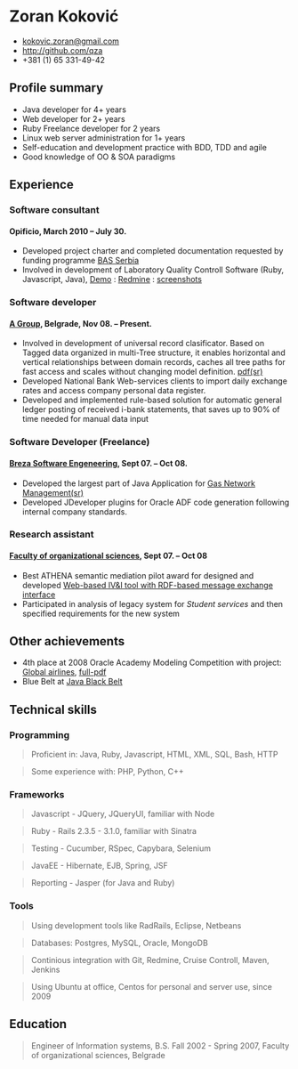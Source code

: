 # Zoran Koković

 * <kokovic.zoran@gmail.com>
 * <http://github.com/qza>
 * +381 (1) 65 331-49-42


## Profile summary

 * Java developer for 4+ years
 * Web developer for 2+ years 
 * Ruby Freelance developer for 2 years
 * Linux web server administration for 1+ years
 * Self-education and development practice with BDD, TDD and agile
 * Good knowledge of OO & SOA paradigms

## Experience

### Software consultant

#### Opificio, March 2010 – July 30.

 * Developed project charter and completed documentation requested by funding programme [BAS Serbia][bas]
 * Involved in development of Laboratory Quality Controll Software (Ruby, Javascript, Java), [Demo][labis] : [Redmine][redmine] : [screenshots][scr]

### Software developer

#### [A Group][agr], Belgrade, Nov 08. – Present.

 * Involved in development of universal record clasificator. Based on Tagged data 
organized in multi-Tree structure, it enables horizontal and vertical 
relationships between domain records, caches all tree paths for fast 
access and scales without changing model definition. [pdf(sr)][aklas]
 * Developed National Bank Web-services clients to import daily exchange rates and access company personal data register.
 * Developed and implemented rule-based solution for automatic general ledger posting of received i-bank statements, that saves up to 90% of time needed for manual data input
  
### Software Developer (Freelance)

#### [Breza Software Engeneering][bse], Sept 07. – Oct 08.

 * Developed the largest part of Java Application for  [Gas Network 
Management(sr)][gas]
 * Developed JDeveloper plugins for Oracle ADF code generation following internal company standards.

### Research assistant

#### [Faculty of organizational sciences][fon], Sept 07. – Oct 08

 * Best ATHENA semantic mediation pilot award for designed and developed [Web-based IV&I tool with RDF-based message exchange interface][apo]
 * Participated in analysis of legacy system for *Student services* and then specified requirements for the new system

## Other achievements

 * 4th place at 2008 Oracle Academy Modeling Competition with project: [Global airlines][air], [full-pdf][air_pdf]
 * Blue Belt at [Java Black Belt][jbb]

[apo]:http://sourceforge.net/projects/apolon/
[gas]:http://www.brezasoftware.com/brosure/BrezaGAS.pdf
[bse]:http://www.brezasoftware.com/
[agr]:http://www.agroupm.com/
[fon]:http://www.fon.bg.ac.rs/
[jbb]:http://www.blackbeltfactory.com/UserView.wwa?userId=1135162
[air]:http://www.prnewswire.com/news-releases/oracle-announces-the-winners-of-the-2008-oracle-academy-global-data-modeling-competition-57408242.html

[aklas]: http://qza.github.com/Resume/AsoftKlas.pdf
[air_pdf]: http://qza.github.com/Resume/OracleAcademyFinal.pdf
[bas]: http://www.bas-serbia.org/
[labis]: http://labis.dyndns.biz/
[redmine]: http://labis.dyndns.biz:8088/
[scr]: http://qza.github.com/Resume/album.html


## Technical skills

### Programming

 > Proficient in: Java, Ruby, Javascript, HTML, XML, SQL, Bash, HTTP 

 > Some experience with: PHP, Python, C++


### Frameworks

 > Javascript - JQuery, JQueryUI, familiar with Node
 
 > Ruby - Rails 2.3.5 - 3.1.0, familiar with Sinatra

 > Testing - Cucumber, RSpec, Capybara, Selenium 
 
 > JavaEE - Hibernate, EJB, Spring, JSF
 
 > Reporting - Jasper (for Java and Ruby)
  
### Tools

 > Using development tools like RadRails, Eclipse, Netbeans 
 
 > Databases: Postgres, MySQL, Oracle, MongoDB
 
 > Continious integration with Git, Redmine, Cruise Controll, Maven, Jenkins
 
 > Using Ubuntu at office, Centos for personal and server use, since 2009


## Education

 > Engineer of Information systems, B.S. Fall 2002 - Spring 2007, Faculty of organizational sciences, Belgrade
